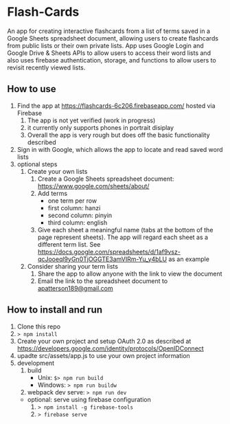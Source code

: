 # Flash-Cards
An app for creating interactive flashcards from a list of terms saved in a Google Sheets spreadsheet document, allowing users to create flashcards from public lists or their own private lists. App uses Google Login and Google Drive & Sheets APIs to allow users to access their word lists and also uses firebase authentication, storage, and functions to allow users to revisit recently viewed lists. 

## How to use
1. Find the app at https://flashcards-6c206.firebaseapp.com/ hosted via Firebase
    1. The app is not yet verified (work in progress)
    2. it currently only supports phones in portrait disiplay
    3. Overall the app is very rough but does off the basic functionality described
2. Sign in with Google, which allows the app to locate and read saved word lists
3. optional steps
    1. Create your own lists
        1. Create a Google Sheets spreadsheet document: https://www.google.com/sheets/about/
        2. Add terms
            * one term per row
            * first column: hanzi
            * second column: pinyin
            * third column: english
        3. Give each sheet a meaningful name (tabs at the bottom of the page represent sheets). The app will regard each sheet as a different term list. See https://docs.google.com/spreadsheets/d/1af9vsz-qcJooeql9yGn0TjOGGTE3amVIRm-Yu_y4bLU as an example
    2. Consider sharing your term lists
        1. Share the app to allow anyone with the link to view the document
        2. Email the link to the spreadsheet document to apatterson189@gmail.com
## How to install and run
1. Clone this repo
2. `> npm install`
3. Create your own project and setup OAuth 2.0 as described at https://developers.google.com/identity/protocols/OpenIDConnect
4. upadte src/assets/app.js to use your own project information  
5. development
    1. build 
        * Unix: `$> npm run build`
        * Windows: `> npm run buildw`
    2. webpack dev serve: `> npm run dev`
    * optional: serve using firebase configuration
        1. `> npm install -g firebase-tools`
        2. `> firebase serve`

